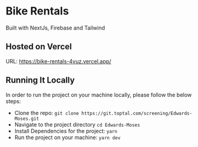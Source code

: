 # Bike Rentals

Built with NextJs, Firebase and Tailwind

## Hosted on Vercel

URL: <https://bike-rentals-4vuz.vercel.app/>

## Running It Locally

In order to run the project on your machine locally, please follow the below steps:

- Clone the repo: `git clone https://git.toptal.com/screening/Edwards-Moses.git`
- Navigate to the project directory `cd Edwards-Moses`
- Install Dependencies for the project: `yarn`
- Run the project on your machine: `yarn dev`
